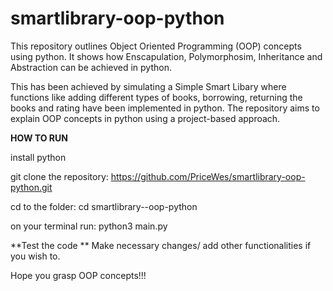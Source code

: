 # smartlibrary-oop-python

This repository outlines Object Oriented Programming (OOP) concepts using python. It shows how Enscapulation, Polymorphosim, Inheritance and Abstraction can be achieved in python.

This has been achieved by simulating a Simple Smart Libary where functions like adding different types of books, borrowing, returning the books and rating have been implemented in python. The repository aims to explain OOP concepts in python using a project-based approach.

**HOW TO RUN**

install python

git clone the repository: https://github.com/PriceWes/smartlibrary-oop-python.git

cd to the folder: cd smartlibrary--oop-python

on your terminal run: python3 main.py

**Test the code ** Make necessary changes/ add other functionalities if you wish to.

Hope you grasp OOP concepts!!!

